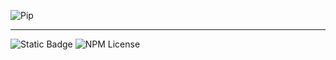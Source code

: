 ![Pip](https://github.com/ShdwTakashi/Pip/assets/113185975/a7f9f9b3-7d77-4176-a335-c61c31220623)

------

<p align="center">

  ![Static Badge](https://img.shields.io/badge/Node.js-green?style=flat-square&logo=Node.js&logoColor=white&labelColor=%235FA04E&color=black)
  ![NPM License](https://img.shields.io/npm/l/node?style=flat-square&color=black)
